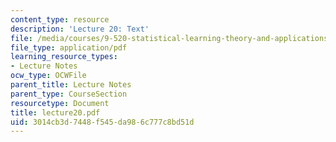 ```yaml
---
content_type: resource
description: 'Lecture 20: Text'
file: /media/courses/9-520-statistical-learning-theory-and-applications-spring-2003/3014cb3d7448f545da986c777c8bd51d_lecture20.pdf
file_type: application/pdf
learning_resource_types:
- Lecture Notes
ocw_type: OCWFile
parent_title: Lecture Notes
parent_type: CourseSection
resourcetype: Document
title: lecture20.pdf
uid: 3014cb3d-7448-f545-da98-6c777c8bd51d
---
```


